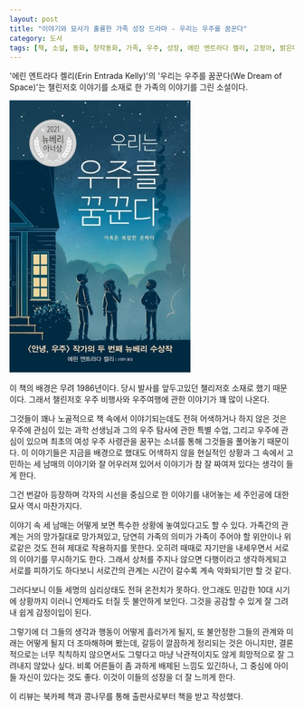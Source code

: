```yaml
---
layout: post
title: "이야기와 묘사가 훌륭한 가족 성장 드라마 - 우리는 우주를 꿈꾼다"
category: 도서
tags: [책, 소설, 동화, 창작동화, 가족, 우주, 성장, 에린 엔트라다 켈리, 고정아, 밝은미래, 북카페 책과 콩나무, 서평]
---
```


'에린 엔트라다 켈리(Erin Entrada Kelly)'의
'우리는 우주를 꿈꾼다(We Dream of Space)'는
챌린저호 이야기를 소재로 한 가족의 이야기를 그린 소설이다.

![표지](/images/we-dream-of-space-book-h480.jpg)

이 책의 배경은 무려 1986년이다.
당시 발사를 앞두고있던 챌리저호 소재로 했기 때문이다.
그래서 챌린저호 우주 비행사와 우주여행에 관한 이야기가 꽤 많이 나온다.

그것들이 꽤나 노골적으로 책 속에서 이야기되는데도 전혀 어색하거나 하지 않은 것은
우주에 관심이 있는 과학 선생님과 그의 우주 탐사에 관한 특별 수업,
그리고 우주에 관심이 있으며 최초의 여성 우주 사령관을 꿈꾸는 소녀를 통해 그것들을 풀어놓기 때문이다.
이 이야기들은 지금을 배경으로 했대도 어색하지 않을 현실적인 상황과
그 속에서 고민하는 세 남매의 이야기와 잘 어우러져 있어서
이야기가 참 잘 짜여져 있다는 생각이 들게 한다.

그건 번갈아 등장하며 각자의 시선을 중심으로 한 이야기를 내어놓는 세 주인공에 대한 묘사 역시 마찬가지다.

이야기 속 세 남매는 어떻게 보면 특수한 상황에 놓여있다고도 할 수 있다.
가족간의 관계는 거의 망가질대로 망가져있고,
당연히 가족의 의미가 가족이 주어야 할 위안이나 위로같은 것도 전혀 제대로 작용하지를 못한다.
오히려 때때로 자기만을 내세우면서 서로의 이야기를 무시하기도 한다.
그래서 상처를 주지나 않으면 다행이라고 생각하게되고 서로를 피하기도 하다보니
서로간의 관계는 시간이 갈수록 계속 악화되기만 할 것 같다.

그러다보니 이들 세명의 심리상태도 전혀 온전치가 못하다.
안그래도 민감한 10대 시기에 상황까지 이러니 언제라도 터질 듯 불안하게 보인다.
그것을 공감할 수 있게 잘 그려내 쉽게 감정이입이 된다.

그렇기에 더 그들의 생각과 행동이 어떻게 흘러가게 될지,
또 불안정한 그들의 관계와 미래는 어떻게 될지 더 조마해하며 봤는데,
갈등이 깔끔하게 정리되는 것은 아니지만,
결론적으로는 너무 칙칙하지 않으면서도 그렇다고 마냥 낙관적이지도 않게 희망적으로 잘 그려내지 않았나 싶다.
비록 어른들이 좀 과하게 배제된 느낌도 있긴하나, 그 중심에 아이들 자신이 있다는 것도 좋다.
이것이 이들의 성장을 더 잘 느끼게 한다.



<div class="im im-info">
이 리뷰는 북카페 책과 콩나무를 통해 출판사로부터 책을 받고 작성했다.
</div>
